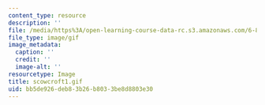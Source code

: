 ```yaml
---
content_type: resource
description: ''
file: /media/https%3A/open-learning-course-data-rc.s3.amazonaws.com/6-805-ethics-and-the-law-on-the-electronic-frontier-fall-2005/bb5de926deb83b26b8033be8d8803e30_scowcroft1.gif
file_type: image/gif
image_metadata:
  caption: ''
  credit: ''
  image-alt: ''
resourcetype: Image
title: scowcroft1.gif
uid: bb5de926-deb8-3b26-b803-3be8d8803e30
---
```

